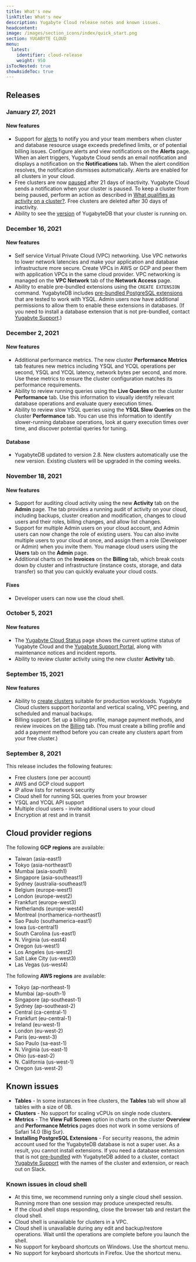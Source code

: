 ```yaml
---
title: What's new
linkTitle: What's new
description: Yugabyte Cloud release notes and known issues.
headcontent:
image: /images/section_icons/index/quick_start.png
section: YUGABYTE CLOUD
menu:
  latest:
    identifier: cloud-release
    weight: 950
isTocNested: true
showAsideToc: true
---
```


## Releases

### January 27, 2021

#### New features

- Support for [alerts](../cloud-monitor/cloud-alerts/) to notify you and your team members when cluster and database resource usage exceeds predefined limits, or of potential billing issues. Configure alerts and view notifications on the **Alerts** page. When an alert triggers, Yugabyte Cloud sends an email notification and displays a notification on the **Notifications** tab. When the alert condition resolves, the notification dismisses automatically. Alerts are enabled for all clusters in your cloud.
- Free clusters are now [paused](../cloud-faq/#why-is-my-free-cluster-paused) after 21 days of inactivity. Yugabyte Cloud sends a notification when your cluster is paused. To keep a cluster from being paused, perform an action as described in [What qualifies as activity on a cluster?](../cloud-faq/#what-qualifies-as-activity-on-a-cluster). Free clusters are deleted after 30 days of inactivity.
- Ability to see the [version](../cloud-faq/#what-version-of-yugabytedb-does-my-cluster-run-on) of YugabyteDB that your cluster is running on.

### December 16, 2021

#### New features

- Self service Virtual Private Cloud (VPC) networking. Use VPC networks to lower network latencies and make your application and database infrastructure more secure. Create VPCs in AWS or GCP and peer them with application VPCs in the same cloud provider. VPC networking is managed on the **VPC Network** tab of the **Network Access** page.
- Ability to enable pre-bundled extensions using the `CREATE EXTENSION` command. YugabyteDB includes [pre-bundled PostgreSQL extensions](../../explore/ysql-language-features/advanced-features/extensions/) that are tested to work with YSQL. Admin users now have additional permissions to allow them to enable these extensions in databases. (If you need to install a database extension that is not pre-bundled, contact [Yugabyte Support](https://support.yugabyte.com/hc/en-us/requests/new?ticket_form_id=360003113431).)

### December 2, 2021

#### New features

- Additional performance metrics. The new cluster **Performance Metrics** tab features new metrics including YSQL and YCQL operations per second, YSQL and YCQL latency, network bytes per second, and more. Use these metrics to ensure the cluster configuration matches its performance requirements.
- Ability to review running queries using the **Live Queries** on the cluster **Performance** tab. Use this information to visually identify relevant database operations and evaluate query execution times.
- Ability to review slow YSQL queries using the **YSQL Slow Queries** on the cluster **Performance** tab. You can use this information to identify slower-running database operations, look at query execution times over time, and discover potential queries for tuning.

#### Database

- YugabyteDB updated to version 2.8. New clusters automatically use the new version. Existing clusters will be upgraded in the coming weeks.

### November 18, 2021

#### New features

- Support for auditing cloud activity using the new **Activity** tab on the **Admin** page. The tab provides a running audit of activity on your cloud, including backups, cluster creation and modification, changes to cloud users and their roles, billing changes, and allow list changes.
- Support for multiple Admin users on your cloud account, and Admin users can now change the role of existing users. You can also invite multiple users to your cloud at once, and assign them a role (Developer or Admin) when you invite them. You manage cloud users using the **Users** tab on the **Admin** page.
- Additional charts on the **Invoices** on the **Billing** tab, which break costs down by cluster and infrastructure (instance costs, storage, and data transfer) so that you can quickly evaluate your cloud costs.

#### Fixes

- Developer users can now use the cloud shell.

### October 5, 2021

#### New features

- The [Yugabyte Cloud Status](https://status.yugabyte.cloud/) page shows the current uptime status of Yugabyte Cloud and the [Yugabyte Support Portal](https://support.yugabyte.com/), along with maintenance notices and incident reports.
- Ability to review cluster activity using the new cluster **Activity** tab.

### September 15, 2021

#### New features

- Ability to [create clusters](../cloud-basics/create-clusters) suitable for production workloads. Yugabyte Cloud clusters support horizontal and vertical scaling, VPC peering, and scheduled and manual backups.
- Billing support. Set up a billing profile, manage payment methods, and review invoices on the [Billing](../cloud-admin/cloud-billing-profile) tab. (You must create a billing profile and add a payment method before you can create any clusters apart from your free cluster.)

### September 8, 2021

This release includes the following features:

- Free clusters (one per account)
- AWS and GCP cloud support
- IP allow lists for network security
- Cloud shell for running SQL queries from your browser
- YSQL and YCQL API support
- Multiple cloud users - invite additional users to your cloud
- Encryption at rest and in transit

## Cloud provider regions

The following **GCP regions** are available:

- Taiwan (asia-east1)
- Tokyo (asia-northeast1)
- Mumbai (asia-south1)
- Singapore (asia-southeast1)
- Sydney (australia-southeast1)
- Belgium (europe-west1)
- London (europe-west2)
- Frankfurt (europe-west3)
- Netherlands (europe-west4)
- Montreal (northamerica-northeast1)
- Sao Paulo (southamerica-east1)
- Iowa (us-central1)
- South Carolina (us-east1)
- N. Virginia (us-east4)
- Oregon (us-west1)
- Los Angeles (us-west2)
- Salt Lake City (us-west3)
- Las Vegas (us-west4)

The following **AWS regions** are available:

- Tokyo (ap-northeast-1)
- Mumbai (ap-south-1)
- Singapore (ap-southeast-1)
- Sydney (ap-southeast-2)
- Central (ca-central-1)
- Frankfurt (eu-central-1)
- Ireland (eu-west-1)
- London (eu-west-2)
- Paris (eu-west-3)
- Sao Paulo (sa-east-1)
- N. Virginia (us-east-1)
- Ohio (us-east-2)
- N. California (us-west-1)
- Oregon (us-west-2)

## Known issues

- **Tables** - In some instances in free clusters, the **Tables** tab will show all tables with a size of 0B.
- **Clusters** - No support for scaling vCPUs on single node clusters.
- **Metrics** - The **View Full Screen** option in charts on the cluster **Overview** and **Performance Metrics** pages does not work in some versions of Safari 14.0 (Big Sur).
- **Installing PostgreSQL Extensions** - For security reasons, the admin account used for the YugabyteDB database is not a super user. As a result, you cannot install extensions. If you need a database extension that is not [pre-bundled](../../explore/ysql-language-features/advanced-features/extensions/) with YugabyteDB added to a cluster, contact [Yugabyte Support](https://support.yugabyte.com/hc/en-us/requests/new?ticket_form_id=360003113431) with the names of the cluster and extension, or reach out on Slack.

### Known issues in cloud shell

- At this time, we recommend running only a single cloud shell session. Running more than one session may produce unexpected results.
- If the cloud shell stops responding, close the browser tab and restart the cloud shell.
- Cloud shell is unavailable for clusters in a VPC.
- Cloud shell is unavailable during any edit and backup/restore operations. Wait until the operations are complete before you launch the shell.
- No support for keyboard shortcuts on Windows. Use the shortcut menu.
- No support for keyboard shortcuts in Firefox. Use the shortcut menu.
